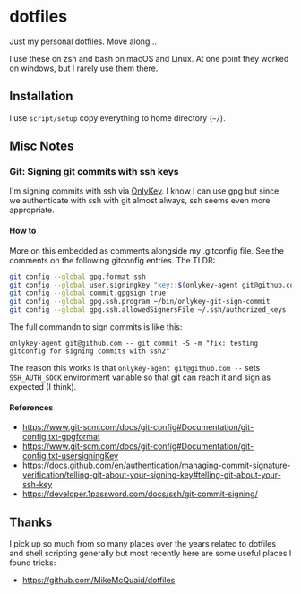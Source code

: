 # dotfiles

Just my personal dotfiles. Move along...

I use these on zsh and bash on macOS and Linux. At one point they worked on windows, but I rarely use them there.

## Installation

I use `script/setup` copy everything to home directory (`~/`).

## Misc Notes

### Git: Signing git commits with ssh keys

I'm signing commits with ssh via [OnlyKey](https://onlykey.io/). I know I can use gpg but since we authenticate with ssh with git almost always, ssh seems even more appropriate.

#### How to

More on this embedded as comments alongside my .gitconfig file. See the comments on the following gitconfig entries. The TLDR:

```sh
git config --global gpg.format ssh
git config --global user.signingkey "key::$(onlykey-agent git@github.com)"
git config --global commit.gpgsign true
git config --global gpg.ssh.program ~/bin/onlykey-git-sign-commit
git config --global gpg.ssh.allowedSignersFile ~/.ssh/authorized_keys
```

The full commandn to sign commits is like this:
```
onlykey-agent git@github.com -- git commit -S -m "fix: testing gitconfig for signing commits with ssh2"
```
The reason this works is that `onlykey-agent git@github.com --` sets `SSH_AUTH_SOCK` environment variable so that git can reach it and sign as expected (I think).

#### References

- https://www.git-scm.com/docs/git-config#Documentation/git-config.txt-gpgformat
- https://www.git-scm.com/docs/git-config#Documentation/git-config.txt-usersigningKey
- https://docs.github.com/en/authentication/managing-commit-signature-verification/telling-git-about-your-signing-key#telling-git-about-your-ssh-key
- https://developer.1password.com/docs/ssh/git-commit-signing/

## Thanks

I pick up so much from so many places over the years related to dotfiles and shell scripting generally but most recently here are some useful places I found tricks:

- https://github.com/MikeMcQuaid/dotfiles

